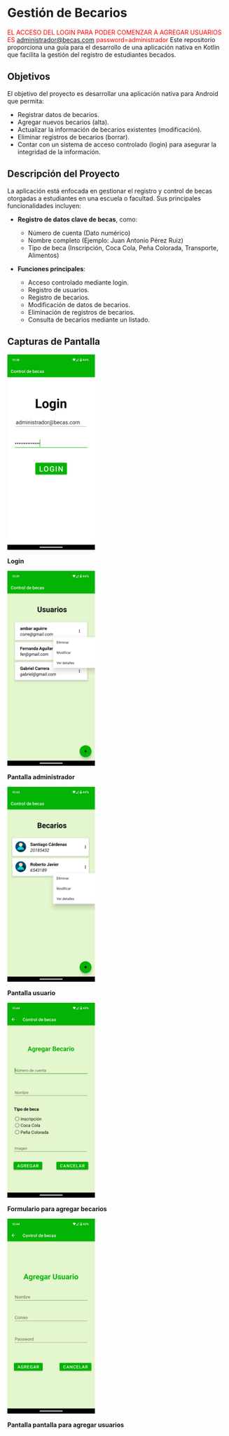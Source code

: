 # Gestión de Becarios
<span style="color:red;">EL ACCESO DEL LOGIN PARA PODER COMENZAR A AGREGAR USUARIOS ES administrador@becas.com password=administrador</span>
Este repositorio proporciona una guía para el desarrollo de una aplicación nativa en Kotlin que facilita la gestión del registro de estudiantes becados. 

## Objetivos

El objetivo del proyecto es desarrollar una aplicación nativa para Android que permita:

- Registrar datos de becarios.
- Agregar nuevos becarios (alta).
- Actualizar la información de becarios existentes (modificación).
- Eliminar registros de becarios (borrar).
- Contar con un sistema de acceso controlado (login) para asegurar la integridad de la información.

## Descripción del Proyecto

La aplicación está enfocada en gestionar el registro y control de becas otorgadas a estudiantes en una escuela o facultad. Sus principales funcionalidades incluyen:

- **Registro de datos clave de becas**, como:
  - Número de cuenta (Dato numérico)
  - Nombre completo (Ejemplo: Juan Antonio Pérez Ruiz)
  - Tipo de beca (Inscripción, Coca Cola, Peña Colorada, Transporte, Alimentos)

- **Funciones principales**:
  - Acceso controlado mediante login.
  - Registro de usuarios.
  - Registro de becarios.
  - Modificación de datos de becarios.
  - Eliminación de registros de becarios.
  - Consulta de becarios mediante un listado.

## Capturas de Pantalla

<img src="capuras_de_pantalla/login.jpg" alt="Login" style="width: 200px;"/>
<p><strong>Login</strong></p>

<img src="capuras_de_pantalla/pantalla_usuarios.jpg" alt="Pantalla administrador" style="width: 200px;"/>
<p><strong>Pantalla administrador</strong></p>

<img src="capuras_de_pantalla/pantalla_becarios.jpg" alt="Pantalla usuario" style="width: 200px;"/>
<p><strong>Pantalla usuario</strong></p>

<img src="capuras_de_pantalla/formulario_agregar_becario.jpg" alt="Formulario para agregar becarios" style="width: 200px;"/>
<p><strong>Formulario para agregar becarios</strong></p>

<img src="capuras_de_pantalla/formulario_agregar_usuario.jpg" alt="Pantalla pantalla para agregar usuarios" style="width: 200px;"/>
<p><strong>Pantalla pantalla para agregar usuarios</strong></p>

